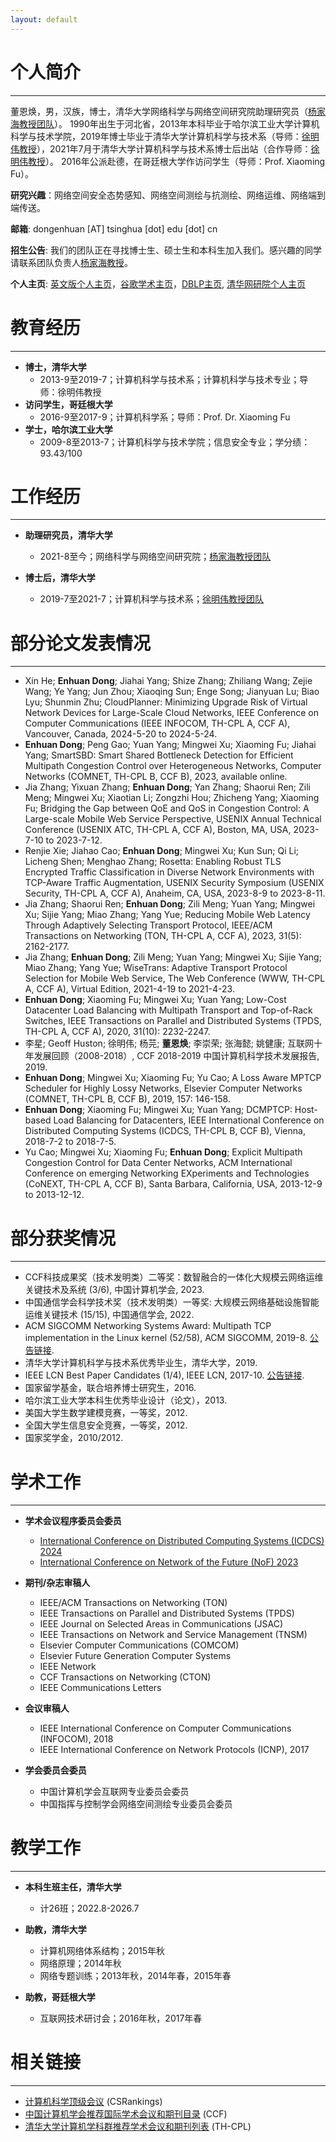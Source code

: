 ```yaml
---
layout: default
---
```


# 个人简介

* * *

董恩焕，男，汉族，博士，清华大学网络科学与网络空间研究院助理研究员（[杨家海教授团队](http://nmgroup.tsinghua.edu.cn/yjh/)）。
1990年出生于河北省，2013年本科毕业于哈尔滨工业大学计算机科学与技术学院，2019年博士毕业于清华大学计算机科学与技术系（导师：[徐明伟教授](http://routing.netlab.edu.cn/)），2021年7月于清华大学计算机科学与技术系博士后出站（合作导师：[徐明伟教授](http://routing.netlab.edu.cn/)）。
2016年公派赴德，在哥廷根大学作访问学生（导师：Prof. Xiaoming Fu）。

**研究兴趣**：网络空间安全态势感知、网络空间测绘与抗测绘、网络运维、网络端到端传送。

**邮箱**: dongenhuan \[AT\] tsinghua \[dot\] edu \[dot\] cn

**招生公告**: 我们的团队正在寻找博士生、硕士生和本科生加入我们。感兴趣的同学请联系团队负责人[杨家海教授](http://nmgroup.tsinghua.edu.cn/yjh/)。

**个人主页**: [英文版个人主页](https://tsinghuadong.github.io/)，[谷歌学术主页](https://scholar.google.com/citations?user=hAoz57UAAAAJ&hl=en)，[DBLP主页](https://dblp.org/pid/139/2623.html), [清华网研院个人主页](https://www.insc.tsinghua.edu.cn/info/1157/2447.htm)

# 教育经历

* * *

- **博士，清华大学**
  - 2013-9至2019-7；计算机科学与技术系；计算机科学与技术专业；导师：徐明伟教授
- **访问学生，哥廷根大学**
  - 2016-9至2017-9；计算机科学系；导师：Prof. Dr. Xiaoming Fu
- **学士，哈尔滨工业大学**
  - 2009-8至2013-7；计算机科学与技术学院；信息安全专业；学分绩：93.43/100

# 工作经历

* * *

- **助理研究员，清华大学**
  - 2021-8至今；网络科学与网络空间研究院；[杨家海教授团队](http://nmgroup.tsinghua.edu.cn/yjh/)

- **博士后，清华大学**
  - 2019-7至2021-7；计算机科学与技术系；[徐明伟教授团队](http://routing.netlab.edu.cn/tiki-index.php?page=Mingwei+Xu)

# 部分论文发表情况

* * *

- Xin He; **Enhuan Dong**; Jiahai Yang; Shize Zhang; Zhiliang Wang; Zejie Wang; Ye Yang; Jun Zhou; Xiaoqing Sun; Enge Song; Jianyuan Lu; Biao Lyu; Shunmin Zhu; CloudPlanner: Minimizing Upgrade Risk of Virtual Network Devices for Large-Scale Cloud Networks, IEEE Conference on Computer Communications (IEEE INFOCOM, TH-CPL A, CCF A), Vancouver, Canada, 2024-5-20 to 2024-5-24.
- **Enhuan Dong**; Peng Gao; Yuan Yang; Mingwei Xu; Xiaoming Fu; Jiahai Yang; SmartSBD: Smart Shared Bottleneck Detection for Efficient Multipath Congestion Control over Heterogeneous Networks, Computer Networks (COMNET, TH-CPL B, CCF B), 2023, available online.
- Jia Zhang; Yixuan Zhang; **Enhuan Dong**; Yan Zhang; Shaorui Ren; Zili Meng; Mingwei Xu; Xiaotian Li; Zongzhi Hou; Zhicheng Yang; Xiaoming Fu; Bridging the Gap between QoE and QoS in Congestion Control: A Large-scale Mobile Web Service Perspective, USENIX Annual Technical Conference (USENIX ATC, TH-CPL A, CCF A), Boston, MA, USA, 2023-7-10 to 2023-7-12.
- Renjie Xie; Jiahao Cao; **Enhuan Dong**; Mingwei Xu; Kun Sun; Qi Li; Licheng Shen; Menghao Zhang; Rosetta: Enabling Robust TLS Encrypted Traffic Classification in Diverse Network Environments with TCP-Aware Traffic Augmentation, USENIX Security Symposium (USENIX Security, TH-CPL A, CCF A), Anaheim, CA, USA, 2023-8-9 to 2023-8-11.
- Jia Zhang; Shaorui Ren; **Enhuan Dong**; Zili Meng; Yuan Yang; Mingwei Xu; Sijie Yang; Miao Zhang; Yang Yue; Reducing Mobile Web Latency Through Adaptively Selecting Transport Protocol, IEEE/ACM Transactions on Networking (TON, TH-CPL A, CCF A), 2023, 31(5): 2162-2177.
- Jia Zhang; **Enhuan Dong**; Zili Meng; Yuan Yang; Mingwei Xu; Sijie Yang; Miao Zhang; Yang Yue; WiseTrans: Adaptive Transport Protocol Selection for Mobile Web Service, The Web Conference (WWW, TH-CPL A, CCF A), Virtual Edition, 2021-4-19 to 2021-4-23.
- **Enhuan Dong**; Xiaoming Fu; Mingwei Xu; Yuan Yang; Low-Cost Datacenter Load Balancing with Multipath Transport and Top-of-Rack Switches, IEEE Transactions on Parallel and Distributed Systems (TPDS, TH-CPL A, CCF A), 2020, 31(10): 2232-2247.
- 李星; Geoff Huston; 徐明伟; 杨芫; **董恩焕**; 李崇荣; 张海懿; 姚健康; 互联网十年发展回顾（2008-2018）, CCF 2018-2019 中国计算机科学技术发展报告, 2019.
- **Enhuan Dong**; Mingwei Xu; Xiaoming Fu; Yu Cao; A Loss Aware MPTCP Scheduler for Highly Lossy Networks, Elsevier Computer Networks (COMNET, TH-CPL B, CCF B), 2019, 157: 146-158.
- **Enhuan Dong**; Xiaoming Fu; Mingwei Xu; Yuan Yang; DCMPTCP: Host-based Load Balancing for Datacenters, IEEE International Conference on Distributed Computing Systems (ICDCS, TH-CPL B, CCF B), Vienna, 2018-7-2 to 2018-7-5.
- Yu Cao; Mingwei Xu; Xiaoming Fu; **Enhuan Dong**; Explicit Multipath Congestion Control for Data Center Networks, ACM International Conference on emerging Networking EXperiments and Technologies (CoNEXT, TH-CPL A, CCF B), Santa Barbara, California, USA, 2013-12-9 to 2013-12-12.

# 部分获奖情况

* * *

- CCF科技成果奖（技术发明类）二等奖：数智融合的一体化大规模云网络运维关键技术及系统 (3/6), 中国计算机学会, 2023.
- 中国通信学会科学技术奖（技术发明类）一等奖: 大规模云网络基础设施智能运维关键技术 (15/15), 中国通信学会, 2022.
- ACM SIGCOMM Networking Systems Award: Multipath TCP implementation in the Linux kernel (52/58), ACM SIGCOMM, 2019-8. [公告链接](https://www.sigcomm.org/content/sigcomm-networking-systems-award).
- 清华大学计算机科学与技术系优秀毕业生，清华大学，2019.
- IEEE LCN Best Paper Candidates (1/4), IEEE LCN, 2017-10. [公告链接](https://www.ieeelcn.org/prior/LCN42/Program_technical.html#S1569545642).
- 国家留学基金，联合培养博士研究生，2016.
- 哈尔滨工业大学本科生优秀毕业设计（论文），2013.
- 美国大学生数学建模竞赛，一等奖，2012.
- 全国大学生信息安全竞赛，一等奖，2012.
- 国家奖学金，2010/2012.

# 学术工作

* * *

- **学术会议程序委员会委员**
  - [International Conference on Distributed Computing Systems (ICDCS) 2024](https://icdcs2024.icdcs.org/)
  - [International Conference on Network of the Future (NoF) 2023](https://nof.dnac.org/2023/tpc/)

- **期刊/杂志审稿人**
  - IEEE/ACM Transactions on Networking (TON)
  - IEEE Transactions on Parallel and Distributed Systems (TPDS)
  - IEEE Journal on Selected Areas in Communications (JSAC)
  - IEEE Transactions on Network and Service Management (TNSM)
  - Elsevier Computer Communications (COMCOM)
  - Elsevier Future Generation Computer Systems
  - IEEE Network
  - CCF Transactions on Networking (CTON)
  - IEEE Communications Letters

- **会议审稿人**
  - IEEE International Conference on Computer Communications (INFOCOM), 2018
  - IEEE International Conference on Network Protocols (ICNP), 2017

- **学会委员会委员**
  - 中国计算机学会互联网专业委员会委员
  - 中国指挥与控制学会网络空间测绘专业委员会委员

# 教学工作

* * *

- **本科生班主任，清华大学**
  - 计26班；2022.8-2026.7

- **助教，清华大学**
  - 计算机网络体系结构；2015年秋
  - 网络原理；2014年秋
  - 网络专题训练；2013年秋，2014年春，2015年春

- **助教，哥廷根大学**
  - 互联网技术研讨会；2016年秋，2017年春

# 相关链接

* * *

- [计算机科学顶级会议](http://csrankings.org/#/index?all&world) (CSRankings)
- [中国计算机学会推荐国际学术会议和期刊目录](https://www.ccf.org.cn/Academic_Evaluation/By_category/) (CCF)
- [清华大学计算机学科群推荐学术会议和期刊列表](http://numbda.cs.tsinghua.edu.cn/~yuwj/TH-CPL.pdf) (TH-CPL)



